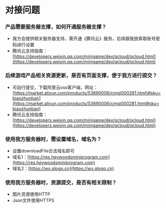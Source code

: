 # 对接问题

### 产品需要服务器支撑，如何开通服务器支撑？

* 我方会提供相关服务器支持，需开通《腾讯云》服务，后续跟我放索取账号密码进行设置
* 腾讯云支持指南：[https://developers.weixin.qq.com/minigame/dev/qcloud/qcloud.html](https://developers.weixin.qq.com/minigame/dev/qcloud/qcloud.html)

### 后续游戏产品相关资源更新，是否有页面支撑，便于我方进行提交？

* 可自行提交，下载阿里云oss客户端，网址：[https://market.aliyun.com/products/53690006/cmgj000281.html\#sku=biaozhunban](https://market.aliyun.com/products/53690006/cmgj000281.html#sku=biaozhunban)
* 腾讯云支持指南：[https://developers.weixin.qq.com/minigame/dev/qcloud/qcloud.html](https://developers.weixin.qq.com/minigame/dev/qcloud/qcloud.html)

### 使用我方服务器时，需设置域名，域名为？

* 设置downloadFile合法域名即可
* 域名1：[https://res.heywoodsminiprogram.com](https://res.heywoodsminiprogram.com)
* 域名2：[https://wx.qlogo.cn](https://wx.qlogo.cn)

### 使用我方服务器时，资源提交，是否有相关限制？

* 图片资源使用HTTP
* Json文件使用HTTPS

